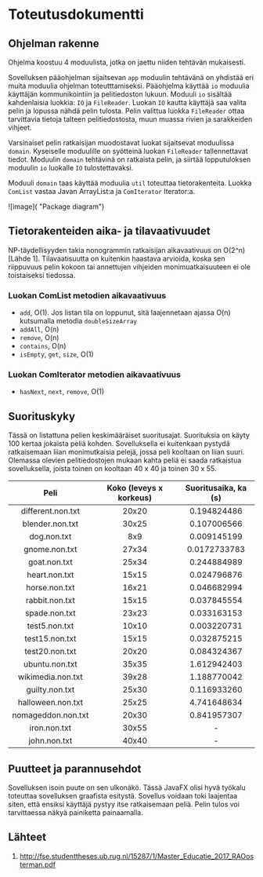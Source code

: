 # Toteutusdokumentti

## Ohjelman rakenne
Ohjelma koostuu 4 moduulista, jotka on jaettu niiden tehtävän mukaisesti. 

Sovelluksen pääohjelman sijaitsevan `app` moduulin tehtävänä on yhdistää eri muita moduulia ohjelman toteutttamiseksi. Pääohjelma käyttää `io` moduulia käyttäjän kommunikointiin ja pelitiedoston lukuun. Moduuli `io` sisältää kahdenlaisia luokkia: `IO` ja `FileReader`. Luokan `IO` kautta käyttäjä saa valita pelin ja lopussa nähdä pelin tulosta. Pelin valittua luokka `FileReader` ottaa tarvittavia tietoja talteen pelitiedostosta, muun muassa rivien ja sarakkeiden vihjeet.

Varsinaiset pelin ratkaisijan muodostavat luokat sijaitsevat moduulissa `domain`. Kyseiselle moduulille on syötteinä luokan `FileReader` tallennettavat tiedot. Moduulin `domain` tehtävinä on ratkaista pelin, ja siirtää lopputuloksen moduulin `io` luokalle `IO` tulostettavaksi.

Moduuli `domain` taas käyttää moduulia `util` toteuttaa tietorakenteita. Luokka `ComList` vastaa Javan ArrayList:a ja `ComIterator` Iterator:a.

![image]( "Package diagram")

## Tietorakenteiden aika- ja tilavaativuudet
NP-täydellisyyden takia nonogrammin ratkaisijan aikavaativuus on O(2^n)[Lähde 1]. Tilavaatisuutta on kuitenkin haastava arvioida, koska sen riippuvuus pelin kokoon tai annettujen vihjeiden monimuatkaisuuteen ei ole toistaiseksi tiedossa.

### Luokan ComList metodien aikavaativuus
- `add`, O(1). Jos listan tila on loppunut, sitä laajennetaan ajassa O(n) kutsumalla metodia `doubleSizeArray`
- `addAll`, O(n)
- `remove`, O(n)
- `contains`, O(n)
- `isEmpty`, `get`, `size`, O(1)

### Luokan ComIterator metodien aikavaativuus
- `hasNext`, `next`, `remove`, O(1)

## Suorituskyky
Tässä on listattuna pelien keskimääräiset suoritusajat. Suorituksia on käyty 100 kertaa jokaista peliä kohden. Sovelluksella ei kuitenkaan pystydä ratkaisemaan liian monimutkaisia pelejä, jossa peli kooltaan on liian suuri. Olemassa olevien pelitiedostojen mukaan kahta peliä ei saada ratkaistua sovelluksella, joista toinen on kooltaan 40 x 40 ja toinen 30 x 55.


|Peli    | Koko (leveys x korkeus) | Suoritusaika, ka (s) |
|:---------------:|:-------:|:------------:|
|different.non.txt| 20x20 | 0.194824486 |
|blender.non.txt  | 30x25 | 0.107006566|
|dog.non.txt      | 8x9   | 0.009145199 |
|gnome.non.txt    | 27x34 | 0.0172733783 |
|goat.non.txt     | 25x34 | 0.244884989 |
|heart.non.txt    | 15x15 | 0.024796876 |
|horse.non.txt    | 16x21 | 0.046682994 |
|rabbit.non.txt   | 15x15 | 0.037845554 |
|spade.non.txt    | 23x23 | 0.033163153 |
|test5.non.txt    | 10x10 | 0.003220731 |
|test15.non.txt   | 15x15 | 0.032875215 |
|test20.non.txt   | 20x20 | 0.084324367 |
|ubuntu.non.txt   | 35x35 | 1.612942403 |
|wikimedia.non.txt| 39x28 | 1.188770042 |
|guilty.non.txt   | 25x30 | 0.116933260 |
|halloween.non.txt| 25x25 | 4.741648634 |
|nomageddon.non.txt| 20x30| 0.841957307 |
|iron.non.txt| 30x55 | - |
|john.non.txt| 40x40 | - |

## Puutteet ja parannusehdot
Sovelluksen isoin puute on sen ulkonäkö. Tässä JavaFX olisi hyvä työkalu toteuttaa sovelluksen graafista esitystä. Sovellus voidaan toki laajentaa siten, että ensiksi käyttäjä pystyy itse ratkaisemaan peliä. Pelin tulos voi tarvittaessa näkyä painiketta painaamalla.

## Lähteet
1. http://fse.studenttheses.ub.rug.nl/15287/1/Master_Educatie_2017_RAOosterman.pdf
